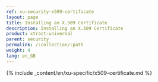 ```yaml
---
ref: xu-security-x509-certificate
layout: page
title: Installing an X.509 Certificate
description: Installing an X.509 Certificate
product: xtract-universal
parent: security
permalink: /:collection/:path
weight: 4
lang: en_GB
---
```


{% include _content/en/xu-specific/x509-certificate.md  %}




 
